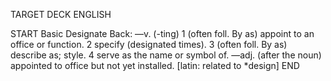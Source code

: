 TARGET DECK
ENGLISH

START
Basic
Designate
Back: —v. (-ting) 1 (often foll. By as) appoint to an office or function. 2 specify (designated times). 3 (often foll. By as) describe as; style. 4 serve as the name or symbol of. —adj. (after the noun) appointed to office but not yet installed. [latin: related to *design]
END
